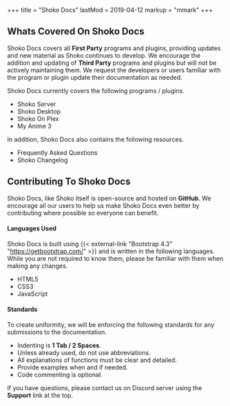 +++
title = "Shoko Docs"
lastMod = 2019-04-12
markup = "mmark"
+++

## Whats Covered On Shoko Docs

Shoko Docs covers all **First Party** programs and plugins, providing updates and new material as Shoko continues to develop. We encourage the addition and updating of **Third Party** programs and plugins but will not be actively maintaining them. We request the developers or users familiar with the program or plugin update their documentation as needed.

Shoko Docs currently covers the following programs / plugins.

* Shoko Server
* Shoko Desktop
* Shoko On Plex
* My Anime 3

In addition, Shoko Docs also contains the following resources.

* Frequently Asked Questions
* Shoko Changelog

## Contributing To Shoko Docs

Shoko Docs, like Shoko itself is open-source and hosted on **GitHub**. We encourage all our users to help us make Shoko Docs even better by contributing where possible so everyone can benefit.

#### Languages Used

Shoko Docs is built using {{< external-link "Bootstrap 4.3" "https://getbootstrap.com/" >}} and is written in the following languages. While you are not required to know them, please be familiar with them when making any changes.

* HTML5
* CSS3
* JavaScript

#### Standards

To create uniformity, we will be enforcing the following standards for any submissions to the documentation.

* Indenting is **1 Tab / 2 Spaces**.
* Unless already used, do not use abbreviations.
* All explanations of functions must be clear and detailed.
* Provide examples when and if needed.
* Code commenting is optional.

If you have questions, please contact us on Discord server using the **Support** link at the top.